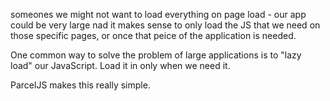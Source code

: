 someones we might not want to load everything on page load - our app could be very large nad it makes sense to only load the JS that we need on those specific pages, or once that peice of the application is needed.

One common way to solve the problem of large applications is to "lazy load" our JavaScript. Load it in only when we need it.

ParcelJS makes this really simple.
